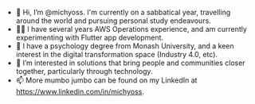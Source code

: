 - 👋 Hi, I’m @michyoss. I'm currently on a sabbatical year, travelling around the world and pursuing personal study endeavours.
- 👨‍💻 I have several years AWS Operations experience, and am currently experimenting with Flutter app development.
- 🧠 I have a psychology degree from Monash University, and a keen interest in the digital transformation space (Industry 4.0, etc).
- 👀 I’m interested in solutions that bring people and communities closer together, particularly through technology.
- 📫 More mumbo jumbo can be found on my LinkedIn at https://www.linkedin.com/in/michyoss.
